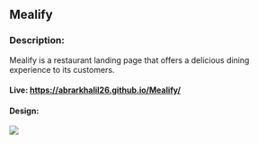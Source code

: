 ## Mealify

### Description: 
Mealify is a restaurant landing page that offers a delicious dining experience to its customers.

#### Live: https://abrarkhalil26.github.io/Mealify/

#### Design:
![](https://github.com/AbrarKhalil26/job-listings-with-filtering/blob/main/public/Design/Home.jpeg)
